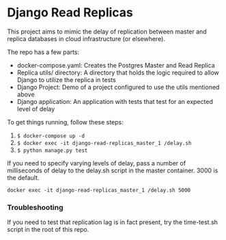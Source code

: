 # Django Read Replicas

This project aims to mimic the delay of replication between master and
replica databases in cloud infrastructure (or elsewhere).

The repo has a few parts:

- docker-compose.yaml: Creates the Postgres Master and Read Replica
- Replica utils/ directory: A directory that holds the logic required to allow Django to utilize the replica in tests
- Django Project: Demo of a project configured to use the utils mentioned above
- Django application: An application with tests that test for an expected level of delay

To get things running, follow these steps:

1. `$ docker-compose up -d`
2. `$ docker exec -it django-read-replicas_master_1 /delay.sh`
3. `$ python manage.py test`

If you need to specify varying levels of delay, pass a number of 
milliseconds of delay to the delay.sh script in the master container.
3000 is the default.

    docker exec -it django-read-replicas_master_1 /delay.sh 5000

### Troubleshooting

If you need to test that replication lag is in fact present,
try the time-test.sh script in the root of this repo.
